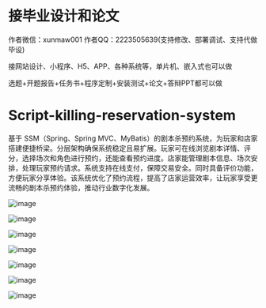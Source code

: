 # 接毕业设计和论文
作者微信：xunmaw001  作者QQ：2223505639(支持修改、部署调试、支持代做毕设)

接网站设计、小程序、H5、APP、各种系统等，单片机、嵌入式也可以做

选题+开题报告+任务书+程序定制+安装测试+论文+答辩PPT都可以做
# Script-killing-reservation-system
基于 SSM（Spring、Spring MVC、MyBatis）的剧本杀预约系统，为玩家和店家搭建便捷桥梁。分层架构确保系统稳定且易扩展。玩家可在线浏览剧本详情、评分，选择场次和角色进行预约，还能查看预约进度。店家能管理剧本信息、场次安排，处理玩家预约请求。系统支持在线支付，保障交易安全。同时具备评价功能，方便玩家分享体验。该系统优化了预约流程，提高了店家运营效率，让玩家享受更流畅的剧本杀预约体验，推动行业数字化发展。 

![image](https://github.com/user-attachments/assets/33fbfa8a-921c-494b-b64b-2dbfa3cf242f)

![image](https://github.com/user-attachments/assets/0d1c1382-ae4a-47a0-ad78-9c4544275ebe)

![image](https://github.com/user-attachments/assets/880e9437-b6d7-48c7-bb8b-722f27e11db2)

![image](https://github.com/user-attachments/assets/da7ca1a7-7be3-415d-8dda-5713d741f8da)

![image](https://github.com/user-attachments/assets/4c8f5993-667c-48eb-9b7c-5256da9bb6cc)

![image](https://github.com/user-attachments/assets/c4f61f6b-d0bf-4460-ae1e-d1ba26f444e6)

![image](https://github.com/user-attachments/assets/dcd9107e-b27e-439b-9c41-c41bd01adfa1)
